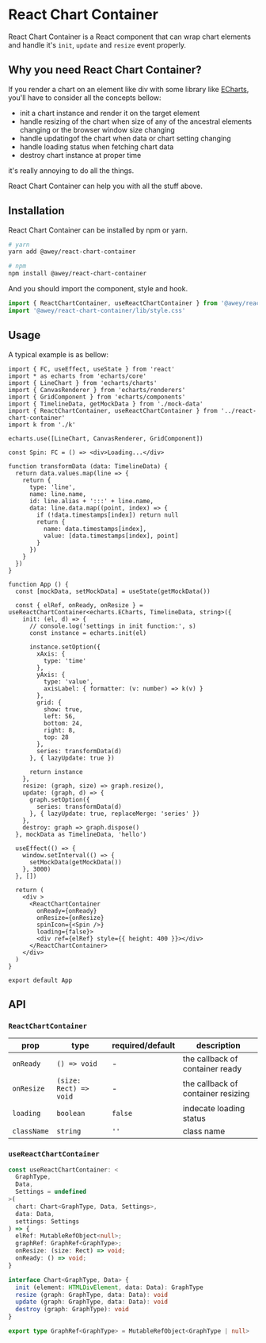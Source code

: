 # React Chart Container

React Chart Container is a React component that can wrap chart elements and handle it's `init`, `update` and `resize` event properly.

## Why you need React Chart Container?

If you render a chart on an element like div with some library like [ECharts](https://echarts.apache.org/zh/index.html), you'll have to consider all the concepts bellow:

* init a chart instance and render it on the target element
* handle resizing of the chart when size of any of the ancestral elements changing or the browser window size changing
* handle updatingof the chart when data or chart setting changing
* handle loading status when fetching chart data
* destroy chart instance at proper time

it's really annoying to do all the things.

React Chart Container can help you with all the stuff above.
## Installation

React Chart Container can be installed by npm or yarn.

```bash
# yarn
yarn add @awey/react-chart-container

# npm
npm install @awey/react-chart-container
```

And you should import the component, style and hook.
```ts
import { ReactChartContainer, useReactChartContainer } from '@awey/react-chart-container'
import '@awey/react-chart-container/lib/style.css'
```

## Usage

A typical example is as bellow:

```tsx
import { FC, useEffect, useState } from 'react'
import * as echarts from 'echarts/core'
import { LineChart } from 'echarts/charts'
import { CanvasRenderer } from 'echarts/renderers'
import { GridComponent } from 'echarts/components'
import { TimelineData, getMockData } from './mock-data'
import { ReactChartContainer, useReactChartContainer } from '../react-chart-container'
import k from './k'

echarts.use([LineChart, CanvasRenderer, GridComponent])

const Spin: FC = () => <div>Loading...</div>

function transformData (data: TimelineData) {
  return data.values.map(line => {
    return {
      type: 'line',
      name: line.name,
      id: line.alias + ':::' + line.name,
      data: line.data.map((point, index) => {
        if (!data.timestamps[index]) return null
        return {
          name: data.timestamps[index],
          value: [data.timestamps[index], point]
        }
      })
    }
  })
}

function App () {
  const [mockData, setMockData] = useState(getMockData())

  const { elRef, onReady, onResize } = useReactChartContainer<echarts.ECharts, TimelineData, string>({
    init: (el, d) => {
      // console.log('settings in init function:', s)
      const instance = echarts.init(el)

      instance.setOption({
        xAxis: {
          type: 'time'
        },
        yAxis: {
          type: 'value',
          axisLabel: { formatter: (v: number) => k(v) }
        },
        grid: {
          show: true,
          left: 56,
          bottom: 24,
          right: 8,
          top: 28
        },
        series: transformData(d)
      }, { lazyUpdate: true })

      return instance
    },
    resize: (graph, size) => graph.resize(),
    update: (graph, d) => {
      graph.setOption({
        series: transformData(d)
      }, { lazyUpdate: true, replaceMerge: 'series' })
    },
    destroy: graph => graph.dispose()
  }, mockData as TimelineData, 'hello')

  useEffect(() => {
    window.setInterval(() => {
      setMockData(getMockData())
    }, 3000)
  }, [])

  return (
    <div >
      <ReactChartContainer
        onReady={onReady}
        onResize={onResize}
        spinIcon={<Spin />}
        loading={false}>
        <div ref={elRef} style={{ height: 400 }}></div>
      </ReactChartContainer>
    </div>
  )
}

export default App
```

## API

### `ReactChartContainer`

| prop | type | required/default | description |
| ---- | ---- | ---- | ---- |
| `onReady` | `() => void` | - | the callback of container ready |
| `onResize` | `(size: Rect) =>  void` | - | the callback of container resizing |
| `loading` | `boolean` | `false` | indecate loading status |
| `className` | `string` | `''` | class name |

### `useReactChartContainer`

```ts
const useReactChartContainer: <
  GraphType,
  Data,
  Settings = undefined
>(
  chart: Chart<GraphType, Data, Settings>,
  data: Data,
  settings: Settings
) => {
  elRef: MutableRefObject<null>;
  graphRef: GraphRef<GraphType>;
  onResize: (size: Rect) => void;
  onReady: () => void;
}

interface Chart<GraphType, Data> {
  init (element: HTMLDivElement, data: Data): GraphType
  resize (graph: GraphType, data: Data): void
  update (graph: GraphType, data: Data): void
  destroy (graph: GraphType): void
}

export type GraphRef<GraphType> = MutableRefObject<GraphType | null>
```
